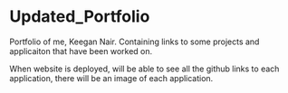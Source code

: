 # Updated_Portfolio

Portfolio of me, Keegan Nair. Containing links to some projects and applicaiton that have been worked on.

When website is deployed, will be able to see all the github links to each application, there will be an image of each application.